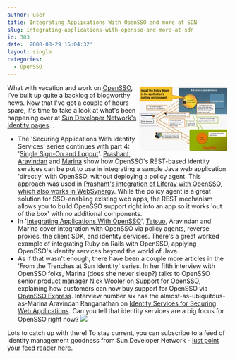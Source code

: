 ```yaml
---
author: user
title: Integrating Applications With OpenSSO and more at SDN
slug: integrating-applications-with-opensso-and-more-at-sdn
id: 383
date: '2008-08-29 15:04:32'
layout: single
categories:
  - OpenSSO
---
```


<span style="margin: 5px; float: right;">[![](images/app-integration-fig2.jpg)](http://developers.sun.com/identity/reference/techart/app-integration.html)</span>

What with vacation and work on [OpenSSO](http://opensso.org/), I've built up quite a backlog of blogworthy news. Now that I've got a couple of hours spare, it's time to take a look at what's been happening over at [Sun Developer Network's Identity pages](http://developers.sun.com/identity/)...

*   The 'Securing Applications With Identity Services' series continues with part 4: '[Single Sign-On and Logout](http://developers.sun.com/identity/reference/techart/id-svcs4.html)'. [Prashant](http://blogs.sun.com/pdblog/), [Aravindan](http://blogs.sun.com/aravind/) and [Marina](http://weblogs.java.net/blog/marinasum/) show how OpenSSO's REST-based identity services can be put to use in integrating a sample Java web application 'directly' with OpenSSO, without deploying a policy agent. This approach was used in [Prashant's integration of Liferay with OpenSSO](http://blogs.sun.com/pdblog/entry/opensso_and_liferay_integration), [which also works in WebSynergy](http://blogs.sun.com/identityfever/entry/opensso_and_websynergy). While the policy agent is a great solution for SSO-enabling existing web apps, the REST mechanism allows you to build OpenSSO support right into an app so it works 'out of the box' with no additional components.
*   In '[Integrating Applications With OpenSSO](http://developers.sun.com/identity/reference/techart/app-integration.html)', [Tatsuo](http://blogs.sun.com/tkudo/), Aravindan and Marina cover integration with OpenSSO via policy agents, reverse proxies, the client SDK, and identity services. There's a great worked example of integrating Ruby on Rails with OpenSSO, applying OpenSSO's identity services beyond the world of Java.
*   As if that wasn't enough, there have been a couple more articles in the 'From the Trenches at Sun Identity' series. In her fifth interview with OpenSSO folks, Marina (does she never sleep?) talks to OpenSSO senior product manager [Nick Wooler](http://blogs.sun.com/nickwooler/) on [Support for OpenSSO](http://developers.sun.com/identity/reference/techart/opensso-support.html), explaining how customers can now buy support for OpenSSO via [OpenSSO Express](http://wikis.sun.com/display/OpenSSO/Sun+OpenSSO+Express). Interview number six has the almost-as-ubiquitous-as-Marina Aravindan Ranganathan on [Identity Services for Securing Web Applications](http://developers.sun.com/identity/reference/techart/identity-services.html). Can you tell that identity services are a big focus for OpenSSO right now? ![](http://blogs.sun.com/images/smileys/wink.gif)

Lots to catch up with there! To stay current, you can subscribe to a feed of identity management goodness from Sun Developer Network - [just point your feed reader here](http://feeds.feedburner.com/IdentityManagementHeadlines).